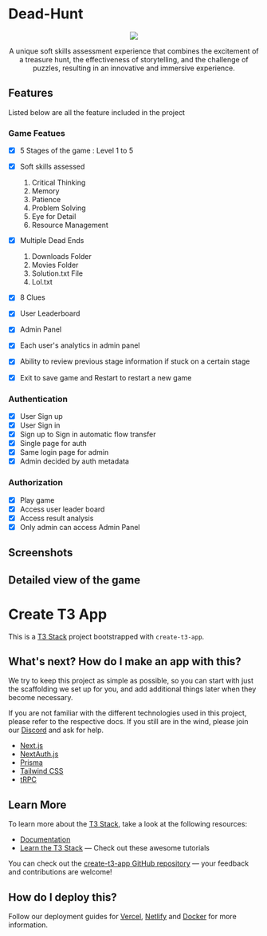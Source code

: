# Dead-Hunt

<p align = "center">
<img src="https://github.com/Goel-Bhavye8302/dead-hunt/blob/main/public/assets/Screenshot%202023-05-08%20180329.png">
</p>

<p align="center">
A unique soft skills assessment experience that combines the excitement of a treasure hunt, the effectiveness of storytelling, and the challenge of puzzles, resulting in an innovative and immersive experience.
</p>

## Features 
Listed below are all the feature included in the project

### Game Featues 

- [x] 5 Stages of the game : Level 1 to 5

- [x] Soft skills assessed 

  1. Critical Thinking
  2. Memory
  3. Patience
  4. Problem Solving
  5. Eye for Detail
  6. Resource Management

- [x] Multiple Dead Ends
  1. Downloads Folder 
  2. Movies Folder 
  3. Solution.txt File
  4. Lol.txt
  
- [x] 8 Clues 
  
- [x] User Leaderboard

- [x] Admin Panel

- [x] Each user's analytics in admin panel

- [x] Ability to review previous stage information if stuck on a certain stage

- [x] Exit to save game and Restart to restart a new game

### Authentication 

- [x] User Sign up
- [x] User Sign in
- [x] Sign up to Sign in automatic flow transfer 
- [x] Single page for auth 
- [x] Same login page for admin
- [x] Admin decided by auth metadata 

### Authorization 

- [x] Play game
- [x] Access user leader board
- [x] Access result analysis
- [x] Only admin can access Admin Panel

## Screenshots 


## Detailed view of the game


# Create T3 App

This is a [T3 Stack](https://create.t3.gg/) project bootstrapped with `create-t3-app`.

## What's next? How do I make an app with this?

We try to keep this project as simple as possible, so you can start with just the scaffolding we set up for you, and add additional things later when they become necessary.

If you are not familiar with the different technologies used in this project, please refer to the respective docs. If you still are in the wind, please join our [Discord](https://t3.gg/discord) and ask for help.

- [Next.js](https://nextjs.org)
- [NextAuth.js](https://next-auth.js.org)
- [Prisma](https://prisma.io)
- [Tailwind CSS](https://tailwindcss.com)
- [tRPC](https://trpc.io)

## Learn More

To learn more about the [T3 Stack](https://create.t3.gg/), take a look at the following resources:

- [Documentation](https://create.t3.gg/)
- [Learn the T3 Stack](https://create.t3.gg/en/faq#what-learning-resources-are-currently-available) — Check out these awesome tutorials

You can check out the [create-t3-app GitHub repository](https://github.com/t3-oss/create-t3-app) — your feedback and contributions are welcome!

## How do I deploy this?

Follow our deployment guides for [Vercel](https://create.t3.gg/en/deployment/vercel), [Netlify](https://create.t3.gg/en/deployment/netlify) and [Docker](https://create.t3.gg/en/deployment/docker) for more information.

